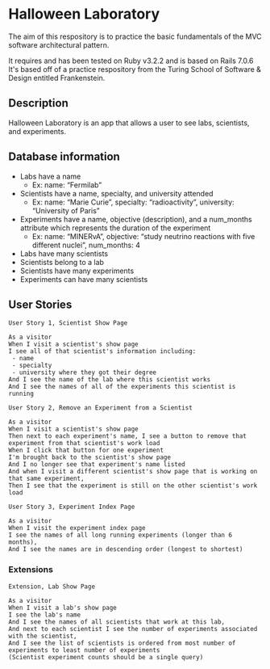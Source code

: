 # Halloween Laboratory

The aim of this respository is to practice the basic fundamentals of the MVC software architectural pattern.

It requires and has been tested on Ruby v3.2.2 and is based on Rails 7.0.6
It's based off of a practice respository from the Turing School of Software & Design entitled Frankenstein.

## Description

Halloween Laboratory is an app that allows a user to see labs, scientists, and experiments. 

## Database information

- Labs have a name
    - Ex: name: “Fermilab”
- Scientists have a name, specialty, and university attended
    - Ex: name: “Marie Curie”, specialty: “radioactivity”, university: “University of Paris”
- Experiments have a name, objective (description), and a num_months attribute which represents the duration of the experiment
    - Ex: name: “MINERvA”, objective: “study neutrino reactions with five different nuclei”, num_months: 4
- Labs have many scientists
- Scientists belong to a lab
- Scientists have many experiments
- Experiments can have many scientists

## User Stories

```
User Story 1, Scientist Show Page

As a visitor
When I visit a scientist's show page
I see all of that scientist's information including:
 - name
 - specialty
 - university where they got their degree
And I see the name of the lab where this scientist works
And I see the names of all of the experiments this scientist is running
```

```
User Story 2, Remove an Experiment from a Scientist

As a visitor
When I visit a scientist's show page
Then next to each experiment's name, I see a button to remove that experiment from that scientist's work load
When I click that button for one experiment
I'm brought back to the scientist's show page
And I no longer see that experiment's name listed
And when I visit a different scientist's show page that is working on that same experiment,
Then I see that the experiment is still on the other scientist's work load
```

```
User Story 3, Experiment Index Page

As a visitor
When I visit the experiment index page
I see the names of all long running experiments (longer than 6 months),
And I see the names are in descending order (longest to shortest)
```

### Extensions
```
Extension, Lab Show Page

As a visitor
When I visit a lab's show page
I see the lab's name
And I see the names of all scientists that work at this lab,
And next to each scientist I see the number of experiments associated with the scientist,
And I see the list of scientists is ordered from most number of experiments to least number of experiments
(Scientist experiment counts should be a single query)
```
